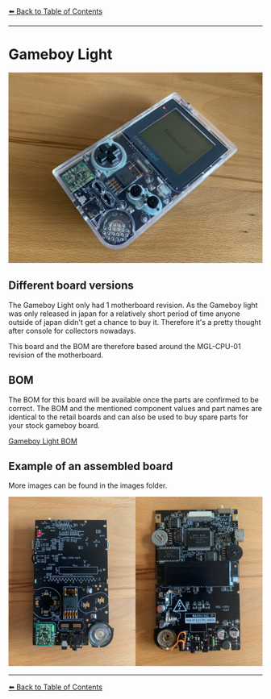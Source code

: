 [:arrow_left: Back to Table of Contents](/../../)

---
# Gameboy Light

![](/Light/Images/IMG_9697.jpg)

## Different board versions
The Gameboy Light only had 1 motherboard revision.
As the Gameboy light was only released in japan for a relatively short period of time anyone outside of japan didn't get a chance to buy it.
Therefore it's a pretty thought after console for collectors nowadays.

This board and the BOM are therefore based around the MGL-CPU-01 revision of the motherboard.

## BOM

The BOM for this board will be available once the parts are confirmed to be correct. The BOM and the mentioned component values and part names are identical to the retail boards and can also be used to buy spare parts for your stock gameboy board.

[Gameboy Light BOM](/Light/BOM/BOM_MGL.xlsx)

## Example of an assembled board
More images can be found in the images folder.

![](/Light/Images/Light_Boards.jpg) 

---
[:arrow_left: Back to Table of Contents](/../../)
